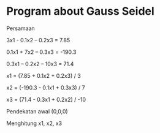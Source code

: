 # Program about Gauss Seidel

Persamaan

3x1 - 0.1x2 – 0.2x3 = 7.85

0.1x1 + 7x2 – 0.3x3 = -190.3

0.3x1 – 0.2x2 – 10x3 = 71.4


x1 = (7.85 + 0.1x2 + 0.2x3) / 3

x2 = (-190.3 - 0.1x1 + 0.3x3) / 7

x3 = (71.4 - 0.3x1 + 0.2x2) / -10

Pendekatan awal (0,0,0)

Menghitung x1, x2, x3
